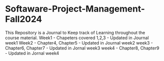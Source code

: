 # Softaware-Project-Management-Fall2024
This Repository is a Journal to Keep track of Learning throughout the course material.
Week1 - Chapeters covered 1,2,3 - Updated in Journal week1
Week2 - Chapter4, Chapter5 - Updated in Journal week2
week3 - Chapter6, Chapter7 - Updated in Jornal week3
week4 - Chapter8, Chapter9 - Updated in Jornal week4
